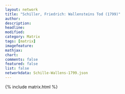 ```yaml
---
layout: network
title: "Schiller, Friedrich: Wallensteins Tod (1799)"
author:
description:
headline:
modified:
category: Matrix
tags: [matrix]
imagefeature: 
mathjax: 
chart: 
comments: false
featured: false
list: false
networkdata: Schille-Wallens-1799.json
---
```

{% include matrix.html %}
